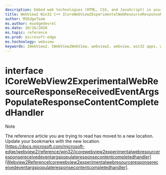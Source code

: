 ```yaml
---
description: Embed web technologies (HTML, CSS, and JavaScript) in your native applications with the Microsoft Edge WebView2 control
title: WebView2 Win32 C++ ICoreWebView2ExperimentalWebResourceResponseReceivedEventArgsPopulateResponseContentCompletedHandler
author: MSEdgeTeam
ms.author: msedgedevrel
ms.date: 10/16/2020
ms.topic: reference
ms.prod: microsoft-edge
ms.technology: webview
keywords: IWebView2, IWebView2WebView, webview2, webview, win32 apps, win32, edge, ICoreWebView2, ICoreWebView2Controller, browser control, edge html, ICoreWebView2ExperimentalWebResourceResponseReceivedEventArgsPopulateResponseContentCompletedHandler
---
```


# interface ICoreWebView2ExperimentalWebResourceResponseReceivedEventArgsPopulateResponseContentCompletedHandler 

> [!NOTE]
> The reference article you are trying to read has moved to a new location.  
> Update your bookmarks with the new location.  
> [https://docs.microsoft.com/microsoft-edge/webview2/reference/win32/icorewebview2experimentalwebresourceresponsereceivedeventargspopulateresponsecontentcompletedhandler][Webview2ReferenceIcorewebview2experimentalwebresourceresponsereceivedeventargspopulateresponsecontentcompletedhandler].  

[Webview2ReferenceIcorewebview2experimentalwebresourceresponsereceivedeventargspopulateresponsecontentcompletedhandler]: /microsoft-edge/webview2/reference/win32/icorewebview2experimentalwebresourceresponsereceivedeventargspopulateresponsecontentcompletedhandler "interface ICoreWebView2ExperimentalWebResourceResponseReceivedEventArgsPopulateResponseContentCompletedHandler | Microsoft Docs"
